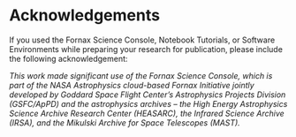 # Acknowledgements

If you used the Fornax Science Console, Notebook Tutorials, or Software 
Environments while preparing your research for publication, please include the 
following acknowledgement:

*This work made significant use of the Fornax Science Console, which is part 
of the NASA Astrophysics cloud-based Fornax Initiative jointly developed by 
Goddard Space Flight Center’s Astrophysics Projects Division (GSFC/ApPD) 
and the astrophysics archives – the High Energy Astrophysics Science Archive 
Research Center (HEASARC), the Infrared Science Archive (IRSA), and the 
Mikulski Archive for Space Telescopes (MAST).*
